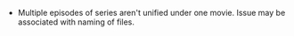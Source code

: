 * Multiple episodes of series aren't unified under one movie. Issue may be associated with naming of files.